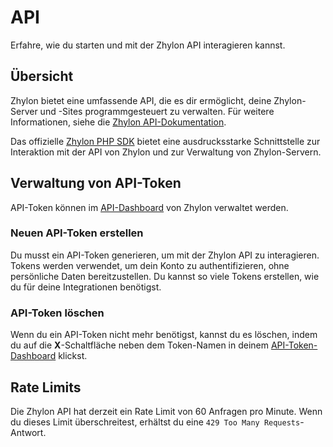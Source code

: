 # API

Erfahre, wie du starten und mit der Zhylon API interagieren kannst.

## Übersicht

Zhylon bietet eine umfassende API, die es dir ermöglicht, deine Zhylon-Server und -Sites programmgesteuert zu verwalten.
Für weitere Informationen, siehe die [Zhylon API-Dokumentation](/api).

Das offizielle [Zhylon PHP SDK](/general/sdk) bietet eine ausdrucksstarke Schnittstelle zur Interaktion mit der API von Zhylon und zur Verwaltung von Zhylon-Servern.


## Verwaltung von API-Token

API-Token können im [API-Dashboard](https://zhylon.net/user-profile/api) von Zhylon verwaltet werden.


### Neuen API-Token erstellen

Du musst ein API-Token generieren, um mit der Zhylon API zu interagieren.
Tokens werden verwendet, um dein Konto zu authentifizieren, ohne persönliche Daten bereitzustellen.
Du kannst so viele Tokens erstellen, wie du für deine Integrationen benötigst.


### API-Token löschen

Wenn du ein API-Token nicht mehr benötigst, kannst du es löschen, indem du auf die **X**-Schaltfläche neben dem Token-Namen in deinem [API-Token-Dashboard](https://zhylon.net/user-profile/api) klickst.


## Rate Limits

Die Zhylon API hat derzeit ein Rate Limit von 60 Anfragen pro Minute. Wenn du dieses Limit überschreitest, erhältst du eine `429 Too Many Requests`-Antwort.
